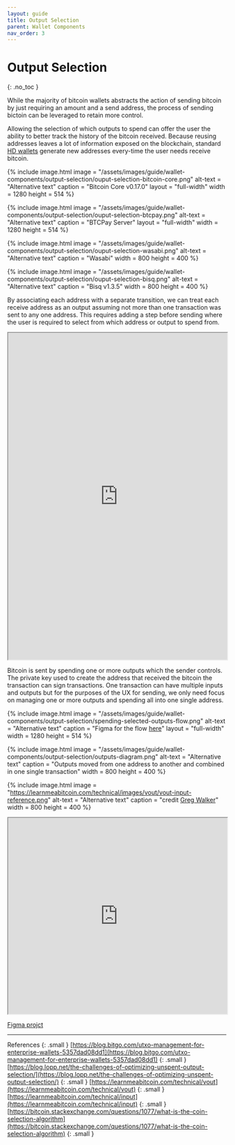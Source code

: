 ```yaml
---
layout: guide
title: Output Selection
parent: Wallet Components
nav_order: 3
---
```


# Output Selection
{: .no_toc }

While the majority of bitcoin wallets abstracts the action of sending bitcoin by just requiring an amount and a send address, the process of sending bictoin can be leveraged to retain more control.

Allowing the selection of which outputs to spend can offer the user the ability to better track the history of the bitcoin received. Because reusing addresses leaves a lot of information exposed on the blockchain, standard [HD wallets](#) generate new addresses every-time the user needs receive bitcoin.


{% include image.html
   image = "/assets/images/guide/wallet-components/output-selection/ouput-selection-bitcoin-core.png"
   alt-text = "Alternative text"
   caption = "Bitcoin Core v0.17.0"
   layout = "full-width"
   width = 1280
   height = 514
%}


{% include image.html
   image = "/assets/images/guide/wallet-components/output-selection/ouput-selection-btcpay.png"
   alt-text = "Alternative text"
   caption = "BTCPay Server"
   layout = "full-width"
   width = 1280
   height = 514
%}


{% include image.html
   image = "/assets/images/guide/wallet-components/output-selection/ouput-selection-wasabi.png"
   alt-text = "Alternative text"
   caption = "Wasabi"
   width = 800
   height = 400
%}


{% include image.html
   image = "/assets/images/guide/wallet-components/output-selection/ouput-selection-bisq.png"
   alt-text = "Alternative text"
   caption = "Bisq v1.3.5"
   width = 800
   height = 400
%}

By associating each address with a separate transition, we can treat each receive address as an output assuming not more than one transaction was sent to any one address. This requires adding a step before sending where the user is required to select from which address or output to spend from.

<iframe class="-full-width" width="100%" height="750" src="https://www.figma.com/embed?embed_host=share&url=https%3A%2F%2Fwww.figma.com%2Fproto%2FiIK44j0nlUU9e5SUwNzBrO%2FWallet-UX%3Fnode-id%3D24%253A520%26viewport%3D4725%252C58%252C0.4841831922531128%26scaling%3Dscale-down&chrome=DOCUMENTATION" allowfullscreen></iframe>

Bitcoin is sent by spending one or more outputs which the sender controls. The private key used to create the address that received the bitcoin the transaction can sign transactions. One transaction can have multiple inputs and outputs but for the purposes of the UX for sending, we only need focus on managing one or more outputs and spending all into one single address.

{% include image.html
    image = "/assets/images/guide/wallet-components/output-selection/spending-selected-outputs-flow.png"
    alt-text = "Alternative text"
    caption = "Figma for the flow <a href='https://bitcoin.org' target='_blank'>here</a>"
    layout = "full-width"
    width = 1280
    height = 514
 %}


{% include image.html
   image = "/assets/images/guide/wallet-components/output-selection/outputs-diagram.png"
   alt-text = "Alternative text"
   caption = "Outputs moved from one address to another and combined in one single transaction"
   width = 800
   height = 400
%}


{% include image.html
   image = "https://learnmeabitcoin.com/technical/images/vout/vout-input-reference.png"
   alt-text = "Alternative text"
   caption = "credit <a href='https://learnmeabitcoin.com/about' taget='_blank'>Greg Walker</a>"
   width = 800
   height = 400
%}








<iframe width="100%" height="450" src="https://www.figma.com/embed?embed_host=share&url=https%3A%2F%2Fwww.figma.com%2Ffile%2FiIK44j0nlUU9e5SUwNzBrO%2FWallet-UX%3Fnode-id%3D0%253A1&chrome=DOCUMENTATION" allowfullscreen></iframe>

[Figma projct](https://www.figma.com/file/iIK44j0nlUU9e5SUwNzBrO/Wallet-UX?node-id=0%3A1)




* * *

References
{: .small }
[https://blog.bitgo.com/utxo-management-for-enterprise-wallets-5357dad08dd1](https://blog.bitgo.com/utxo-management-for-enterprise-wallets-5357dad08dd1)
{: .small }
[https://blog.lopp.net/the-challenges-of-optimizing-unspent-output-selection/](https://blog.lopp.net/the-challenges-of-optimizing-unspent-output-selection/)
{: .small }
[https://learnmeabitcoin.com/technical/vout](https://learnmeabitcoin.com/technical/vout)
{: .small }
[https://learnmeabitcoin.com/technical/input](https://learnmeabitcoin.com/technical/input)
{: .small }
[https://bitcoin.stackexchange.com/questions/1077/what-is-the-coin-selection-algorithm](https://bitcoin.stackexchange.com/questions/1077/what-is-the-coin-selection-algorithm)
{: .small }
